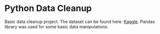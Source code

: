 # Python Data Cleanup
Basic data cleanup project.
The dataset can be found here: [Kaggle](https://www.kaggle.com/datasets/mohammedarfathr/smartwatch-health-data-uncleaned).
Pandas library was used for some basic data manipulations.
